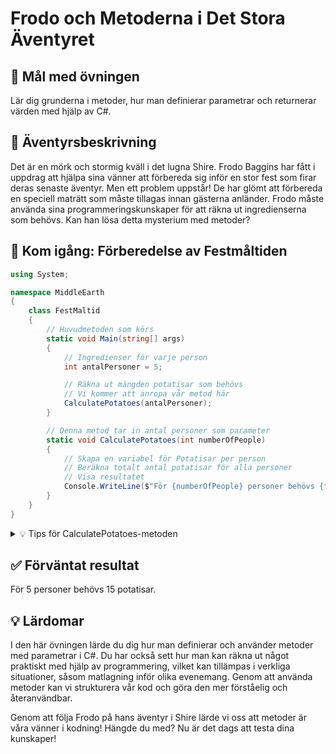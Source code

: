 # Frodo och Metoderna i Det Stora Äventyret

## 🎯 Mål med övningen

Lär dig grunderna i metoder, hur man definierar parametrar och returnerar värden med hjälp av C#.

## 🧩 Äventyrsbeskrivning

Det är en mörk och stormig kväll i det lugna Shire. Frodo Baggins har fått i uppdrag att hjälpa sina vänner att förbereda sig inför en stor fest som firar deras senaste äventyr. Men ett problem uppstår! De har glömt att förbereda en speciell maträtt som måste tillagas innan gästerna anländer. Frodo måste använda sina programmeringskunskaper för att räkna ut ingredienserna som behövs. Kan han lösa detta mysterium med metoder?

## 🚀 Kom igång: Förberedelse av Festmåltiden

```csharp
using System;

namespace MiddleEarth
{
    class FestMaltid
    {
        // Huvudmetoden som körs
        static void Main(string[] args)
        {
            // Ingredienser för varje person
            int antalPersoner = 5;

            // Räkna ut mängden potatisar som behövs
            // Vi kommer att anropa vår metod här
            CalculatePotatoes(antalPersoner);
        }

        // Denna metod tar in antal personer som parameter
        static void CalculatePotatoes(int numberOfPeople)
        {
            // Skapa en variabel för Potatisar per person
            // Beräkna totalt antal potatisar för alla personer
            // Visa resultatet
            Console.WriteLine($"För {numberOfPeople} personer behövs {totalPotatoes} potatisar.");
        }
    }
}
```

<details>
<summary>💡 Tips för CalculatePotatoes-metoden</summary>

```csharp
        // Denna metod tar in antal personer som parameter
        static void CalculatePotatoes(int numberOfPeople)
        {
            int potatoesPerPerson = 3; // Fast mängd för potatisar
            int totalPotatoes = numberOfPeople * potatoesPerPerson;

            Console.WriteLine($"För {numberOfPeople} personer behövs {totalPotatoes} potatisar.");
        }
```

</details>

## ✅ Förväntat resultat

För 5 personer behövs 15 potatisar.

## 💡 Lärdomar

I den här övningen lärde du dig hur man definierar och använder metoder med parametrar i C#. Du har också sett hur man kan räkna ut något praktiskt med hjälp av programmering, vilket kan tillämpas i verkliga situationer, såsom matlagning inför olika evenemang. Genom att använda metoder kan vi strukturera vår kod och göra den mer förståelig och återanvändbar.

Genom att följa Frodo på hans äventyr i Shire lärde vi oss att metoder är våra vänner i kodning! Hängde du med? Nu är det dags att testa dina kunskaper!
